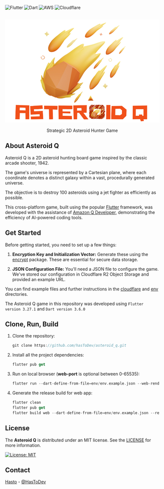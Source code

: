 ![Flutter](https://img.shields.io/badge/Flutter-%2302569B.svg?style=for-the-badge&logo=Flutter&logoColor=white)
![Dart](https://img.shields.io/badge/dart-%230175C2.svg?style=for-the-badge&logo=dart&logoColor=white)
![AWS](https://img.shields.io/badge/AWS-%23FF9900.svg?style=for-the-badge&logo=amazon-web-services&logoColor=white)
![Cloudflare](https://img.shields.io/badge/Cloudflare-F38020?style=for-the-badge&logo=Cloudflare&logoColor=white)

<br>
<div align="center">
<img src="asteroid_q.jpg" alt="Asteroid Q" width="533">
<p align="center">Strategic 2D Asteroid Hunter Game</p>
</div>

## About Asteroid Q

Asteroid Q is a 2D asteroid hunting board game inspired by the classic arcade shooter, 1942.

The game's universe is represented by a Cartesian plane, where each coordinate denotes a distinct galaxy within a vast, procedurally generated universe.

The objective is to destroy 100 asteroids using a jet fighter as efficiently as possible.

This cross-platform game, built using the popular [Flutter](https://flutter.dev) framework, was developed with the assistance of [Amazon Q Developer](https://aws.amazon.com/q/developer/), demonstrating the efficiency of AI-powered coding tools.

## Get Started

Before getting started, you need to set up a few things:

1. **Encryption Key and Initialization Vector:** Generate these using the [encrypt](https://pub.dev/packages/encrypt) package. These are essential for secure data storage.

2. **JSON Configuration File:** You'll need a JSON file to configure the game. We've stored our configuration in Cloudflare R2 Object Storage and provided an example URL.

You can find example files and further instructions in the [cloudflare](cloudflare/config.example.json) and [env](env/env.example.json) directories.

The Asteroid Q game in this repository was developed using `Flutter version 3.27.1` and `Dart version 3.6.0`

## Clone, Run, Build

1. Clone the repository:
    ```dart
    git clone https://github.com/hasToDev/asteroid_q.git
    ```

2. Install all the project dependencies:
   ```dart
   flutter pub get
   ```

3. Run on local browser (**web-port** is optional between 0-65535):
   ```dart
   flutter run --dart-define-from-file=env/env.example.json --web-renderer canvaskit -d web-server --web-port 7777
   ```

4. Generate the release build for web app:
   ```dart
   flutter clean
   flutter pub get
   flutter build web --dart-define-from-file=env/env.example.json --release
   ```

## License

The **Asteroid Q** is distributed under an MIT license. See the [LICENSE](LICENSE) for more information.

[![License: MIT](https://img.shields.io/badge/License-MIT-yellow.svg)](https://opensource.org/licenses/MIT)

## Contact

[Hasto](https://github.com/hasToDev) - [@HasToDev](https://twitter.com/HasToDev)